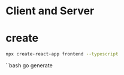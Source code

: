 # Client and Server

# create
```bash
npx create-react-app frontend --typescript
```

``bash
go generate
```